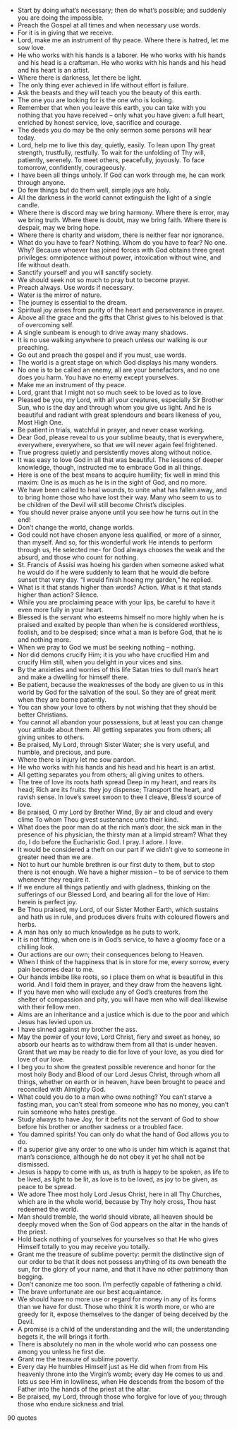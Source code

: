  - Start by doing what’s necessary; then do what’s possible; and suddenly you are doing the impossible.
 - Preach the Gospel at all times and when necessary use words.
 - For it is in giving that we receive.
 - Lord, make me an instrument of thy peace. Where there is hatred, let me sow love.
 - He who works with his hands is a laborer. He who works with his hands and his head is a craftsman. He who works with his hands and his head and his heart is an artist.
 - Where there is darkness, let there be light.
 - The only thing ever achieved in life without effort is failure.
 - Ask the beasts and they will teach you the beauty of this earth.
 - The one you are looking for is the one who is looking.
 - Remember that when you leave this earth, you can take with you nothing that you have received – only what you have given: a full heart, enriched by honest service, love, sacrifice and courage.
 - The deeds you do may be the only sermon some persons will hear today.
 - Lord, help me to live this day, quietly, easily. To lean upon Thy great strength, trustfully, restfully. To wait for the unfolding of Thy will, patiently, serenely. To meet others, peacefully, joyously. To face tomorrow, confidently, courageously.
 - I have been all things unholy. If God can work through me, he can work through anyone.
 - Do few things but do them well, simple joys are holy.
 - All the darkness in the world cannot extinguish the light of a single candle.
 - Where there is discord may we bring harmony. Where there is error, may we bring truth. Where there is doubt, may we bring faith. Where there is despair, may we bring hope.
 - Where there is charity and wisdom, there is neither fear nor ignorance.
 - What do you have to fear? Nothing. Whom do you have to fear? No one. Why? Because whoever has joined forces with God obtains three great privileges: omnipotence without power, intoxication without wine, and life without death.
 - Sanctify yourself and you will sanctify society.
 - We should seek not so much to pray but to become prayer.
 - Preach always. Use words if necessary.
 - Water is the mirror of nature.
 - The journey is essential to the dream.
 - Spiritual joy arises from purity of the heart and perseverance in prayer.
 - Above all the grace and the gifts that Christ gives to his beloved is that of overcoming self.
 - A single sunbeam is enough to drive away many shadows.
 - It is no use walking anywhere to preach unless our walking is our preaching.
 - Go out and preach the gospel and if you must, use words.
 - The world is a great stage on which God displays his many wonders.
 - No one is to be called an enemy, all are your benefactors, and no one does you harm. You have no enemy except yourselves.
 - Make me an instrument of thy peace.
 - Lord, grant that I might not so much seek to be loved as to love.
 - Pleased be you, my Lord, with all your creatures, especially Sir Brother Sun, who is the day and through whom you give us light. And he is beautiful and radiant with great splendours and bears likeness of you, Most High One.
 - Be patient in trials, watchful in prayer, and never cease working.
 - Dear God, please reveal to us your sublime beauty, that is everywhere, everywhere, everywhere, so that we will never again feel frightened.
 - True progress quietly and persistently moves along without notice.
 - It was easy to love God in all that was beautiful. The lessons of deeper knowledge, though, instructed me to embrace God in all things.
 - Here is one of the best means to acquire humility; fix well in mind this maxim: One is as much as he is in the sight of God, and no more.
 - We have been called to heal wounds, to unite what has fallen away, and to bring home those who have lost their way. Many who seem to us to be children of the Devil will still become Christ’s disciples.
 - You should never praise anyone until you see how he turns out in the end!
 - Don’t change the world, change worlds.
 - God could not have chosen anyone less qualified, or more of a sinner, than myself. And so, for this wonderful work He intends to perform through us, He selected me- for God always chooses the weak and the absurd, and those who count for nothing.
 - St. Francis of Assisi was hoeing his garden when someone asked what he would do if he were suddenly to learn that he would die before sunset that very day. “I would finish hoeing my garden,” he replied.
 - What is it that stands higher than words? Action. What is it that stands higher than action? Silence.
 - While you are proclaiming peace with your lips, be careful to have it even more fully in your heart.
 - Blessed is the servant who esteems himself no more highly when he is praised and exalted by people than when he is considered worthless, foolish, and to be despised; since what a man is before God, that he is and nothing more.
 - When we pray to God we must be seeking nothing – nothing.
 - Nor did demons crucify Him; it is you who have crucified Him and crucify Him still, when you delight in your vices and sins.
 - By the anxieties and worries of this life Satan tries to dull man’s heart and make a dwelling for himself there.
 - Be patient, because the weaknesses of the body are given to us in this world by God for the salvation of the soul. So they are of great merit when they are borne patiently.
 - You can show your love to others by not wishing that they should be better Christians.
 - You cannot all abandon your possessions, but at least you can change your attitude about them. All getting separates you from others; all giving unites to others.
 - Be praised, My Lord, through Sister Water; she is very useful, and humble, and precious, and pure.
 - Where there is injury let me sow pardon.
 - He who works with his hands and his head and his heart is an artist.
 - All getting separates you from others; all giving unites to others.
 - The tree of love its roots hath spread Deep in my heart, and rears its head; Rich are its fruits: they joy dispense; Transport the heart, and ravish sense. In love’s sweet swoon to thee I cleave, Bless’d source of love.
 - Be praised, O my Lord by Brother Wind, By air and cloud and every clime To whom Thou givest sustenance unto their kind.
 - What does the poor man do at the rich man’s door, the sick man in the presence of his physician, the thirsty man at a limpid stream? What they do, I do before the Eucharistic God. I pray. I adore. I love.
 - It would be considered a theft on our part if we didn’t give to someone in greater need than we are.
 - Not to hurt our humble brethren is our first duty to them, but to stop there is not enough. We have a higher mission – to be of service to them whenever they require it.
 - If we endure all things patiently and with gladness, thinking on the sufferings of our Blessed Lord, and bearing all for the love of Him: herein is perfect joy.
 - Be Thou praised, my Lord, of our Sister Mother Earth, which sustains and hath us in rule, and produces divers fruits with coloured flowers and herbs.
 - A man has only so much knowledge as he puts to work.
 - It is not fitting, when one is in God’s service, to have a gloomy face or a chilling look.
 - Our actions are our own; their consequences belong to Heaven.
 - When I think of the happiness that is in store for me, every sorrow, every pain becomes dear to me.
 - Our hands imbibe like roots, so i place them on what is beautiful in this world. And I fold them in prayer, and they draw from the heavens light.
 - If you have men who will exclude any of God’s creatures from the shelter of compassion and pity, you will have men who will deal likewise with their fellow men.
 - Alms are an inheritance and a justice which is due to the poor and which Jesus has levied upon us.
 - I have sinned against my brother the ass.
 - May the power of your love, Lord Christ, fiery and sweet as honey, so absorb our hearts as to withdraw them from all that is under heaven. Grant that we may be ready to die for love of your love, as you died for love of our love.
 - I beg you to show the greatest possible reverence and honor for the most holy Body and Blood of our Lord Jesus Christ, through whom all things, whether on earth or in heaven, have been brought to peace and reconciled with Almighty God.
 - What could you do to a man who owns nothing? You can’t starve a fasting man, you can’t steal from someone who has no money, you can’t ruin someone who hates prestige.
 - Study always to have Joy, for it befits not the servant of God to show before his brother or another sadness or a troubled face.
 - You damned spirits! You can only do what the hand of God allows you to do.
 - If a superior give any order to one who is under him which is against that man’s conscience, although he do not obey it yet he shall not be dismissed.
 - Jesus is happy to come with us, as truth is happy to be spoken, as life to be lived, as light to be lit, as love is to be loved, as joy to be given, as peace to be spread.
 - We adore Thee most holy Lord Jesus Christ, here in all Thy Churches, which are in the whole world, because by Thy holy cross, Thou hast redeemed the world.
 - Man should tremble, the world should vibrate, all heaven should be deeply moved when the Son of God appears on the altar in the hands of the priest.
 - Hold back nothing of yourselves for yourselves so that He who gives Himself totally to you may receive you totally.
 - Grant me the treasure of sublime poverty: permit the distinctive sign of our order to be that it does not possess anything of its own beneath the sun, for the glory of your name, and that it have no other patrimony than begging.
 - Don’t canonize me too soon. I’m perfectly capable of fathering a child.
 - The brave unfortunate are our best acquaintance.
 - We should have no more use or regard for money in any of its forms than we have for dust. Those who think it is worth more, or who are greedy for it, expose themselves to the danger of being deceived by the Devil.
 - A promise is a child of the understanding and the will; the understanding begets it, the will brings it forth.
 - There is absolutely no man in the whole world who can possess one among you unless he first die.
 - Grant me the treasure of sublime poverty.
 - Every day He humbles Himself just as He did when from from His heavenly throne into the Virgin’s womb; every day He comes to us and lets us see Him in lowliness, when He descends from the bosom of the Father into the hands of the priest at the altar.
 - Be praised, my Lord, through those who forgive for love of you; through those who endure sickness and trial.

90 quotes